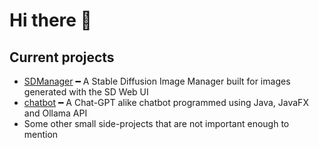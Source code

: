 # Hi there 👋
## Current projects
- [SDManager](https://github.com/ris5266/sdmanager) ━ A Stable Diffusion Image Manager built for images generated with the SD Web UI
- [chatbot](https://github.com/ris5266/chatbot) ━ A Chat-GPT alike chatbot programmed using Java, JavaFX and Ollama API
- Some other small side-projects that are not important enough to mention
